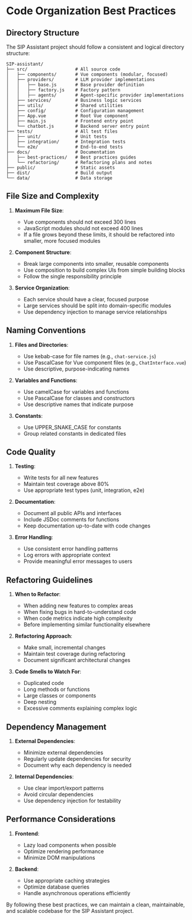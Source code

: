# Code Organization Best Practices

## Directory Structure

The SIP Assistant project should follow a consistent and logical directory structure:

```
SIP-assistant/
├── src/                  # All source code
│   ├── components/       # Vue components (modular, focused)
│   ├── providers/        # LLM provider implementations
│   │   ├── base.js       # Base provider definition
│   │   ├── factory.js    # Factory pattern
│   │   ├── agents/       # Agent-specific provider implementations
│   ├── services/         # Business logic services
│   ├── utils/            # Shared utilities
│   ├── config/           # Configuration management
│   ├── App.vue           # Root Vue component
│   ├── main.js           # Frontend entry point
│   └── chatbot.js        # Backend server entry point
├── tests/                # All test files
│   ├── unit/             # Unit tests
│   ├── integration/      # Integration tests
│   └── e2e/              # End-to-end tests
├── docs/                 # Documentation
│   ├── best-practices/   # Best practices guides
│   └── refactoring/      # Refactoring plans and notes
├── public/               # Static assets
├── dist/                 # Build output
└── data/                 # Data storage
```

## File Size and Complexity

1. **Maximum File Size**: 
   - Vue components should not exceed 300 lines
   - JavaScript modules should not exceed 400 lines
   - If a file grows beyond these limits, it should be refactored into smaller, more focused modules

2. **Component Structure**:
   - Break large components into smaller, reusable components
   - Use composition to build complex UIs from simple building blocks
   - Follow the single responsibility principle

3. **Service Organization**:
   - Each service should have a clear, focused purpose
   - Large services should be split into domain-specific modules
   - Use dependency injection to manage service relationships

## Naming Conventions

1. **Files and Directories**:
   - Use kebab-case for file names (e.g., `chat-service.js`)
   - Use PascalCase for Vue component files (e.g., `ChatInterface.vue`)
   - Use descriptive, purpose-indicating names

2. **Variables and Functions**:
   - Use camelCase for variables and functions
   - Use PascalCase for classes and constructors
   - Use descriptive names that indicate purpose

3. **Constants**:
   - Use UPPER_SNAKE_CASE for constants
   - Group related constants in dedicated files

## Code Quality

1. **Testing**:
   - Write tests for all new features
   - Maintain test coverage above 80%
   - Use appropriate test types (unit, integration, e2e)

2. **Documentation**:
   - Document all public APIs and interfaces
   - Include JSDoc comments for functions
   - Keep documentation up-to-date with code changes

3. **Error Handling**:
   - Use consistent error handling patterns
   - Log errors with appropriate context
   - Provide meaningful error messages to users

## Refactoring Guidelines

1. **When to Refactor**:
   - When adding new features to complex areas
   - When fixing bugs in hard-to-understand code
   - When code metrics indicate high complexity
   - Before implementing similar functionality elsewhere

2. **Refactoring Approach**:
   - Make small, incremental changes
   - Maintain test coverage during refactoring
   - Document significant architectural changes

3. **Code Smells to Watch For**:
   - Duplicated code
   - Long methods or functions
   - Large classes or components
   - Deep nesting
   - Excessive comments explaining complex logic

## Dependency Management

1. **External Dependencies**:
   - Minimize external dependencies
   - Regularly update dependencies for security
   - Document why each dependency is needed

2. **Internal Dependencies**:
   - Use clear import/export patterns
   - Avoid circular dependencies
   - Use dependency injection for testability

## Performance Considerations

1. **Frontend**:
   - Lazy load components when possible
   - Optimize rendering performance
   - Minimize DOM manipulations

2. **Backend**:
   - Use appropriate caching strategies
   - Optimize database queries
   - Handle asynchronous operations efficiently

By following these best practices, we can maintain a clean, maintainable, and scalable codebase for the SIP Assistant project. 